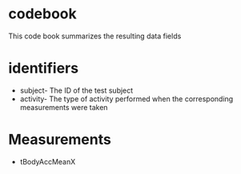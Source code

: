 # codebook
This code book summarizes the resulting data fields
# identifiers
* subject- The ID of the test subject
* activity- The type of activity performed when the corresponding measurements were taken
# Measurements
* tBodyAccMeanX
